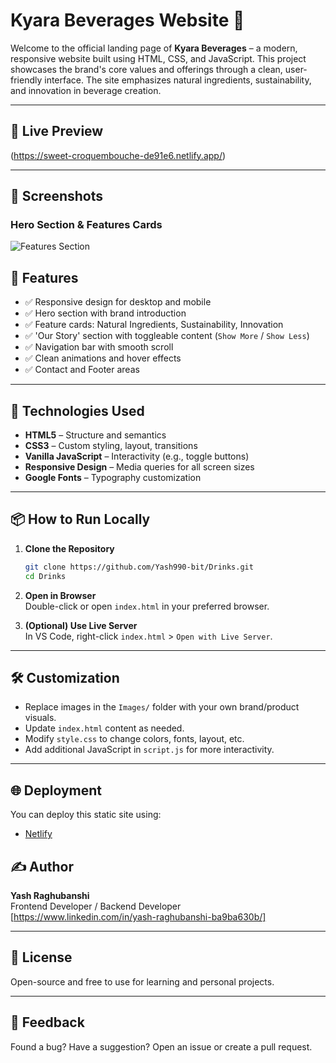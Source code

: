 # Kyara Beverages Website 🌿

Welcome to the official landing page of **Kyara Beverages** – a modern, responsive website built using HTML, CSS, and JavaScript. This project showcases the brand's core values and offerings through a clean, user-friendly interface. The site emphasizes natural ingredients, sustainability, and innovation in beverage creation.

---

## 🌟 Live Preview

(https://sweet-croquembouche-de91e6.netlify.app/)

---

## 📸 Screenshots

### Hero Section & Features Cards
![Features Section](./Videos/Beverages.png)


## 🧩 Features

- ✅ Responsive design for desktop and mobile
- ✅ Hero section with brand introduction
- ✅ Feature cards: Natural Ingredients, Sustainability, Innovation
- ✅ 'Our Story' section with toggleable content (`Show More` / `Show Less`)
- ✅ Navigation bar with smooth scroll
- ✅ Clean animations and hover effects
- ✅ Contact and Footer areas

---

## 🚀 Technologies Used

- **HTML5** – Structure and semantics  
- **CSS3** – Custom styling, layout, transitions  
- **Vanilla JavaScript** – Interactivity (e.g., toggle buttons)  
- **Responsive Design** – Media queries for all screen sizes  
- **Google Fonts** – Typography customization

---

## 📦 How to Run Locally

1. **Clone the Repository**  
   ```bash
   git clone https://github.com/Yash990-bit/Drinks.git
   cd Drinks
   ```

2. **Open in Browser**  
   Double-click or open `index.html` in your preferred browser.

3. **(Optional) Use Live Server**  
   In VS Code, right-click `index.html` > `Open with Live Server`.

---

## 🛠️ Customization

- Replace images in the `Images/` folder with your own brand/product visuals.
- Update `index.html` content as needed.
- Modify `style.css` to change colors, fonts, layout, etc.
- Add additional JavaScript in `script.js` for more interactivity.

---

## 🌐 Deployment

You can deploy this static site using:
- [Netlify](https://sweet-croquembouche-de91e6.netlify.app/)


## ✍️ Author

**Yash Raghubanshi**  
Frontend Developer / Backend Developer
[https://www.linkedin.com/in/yash-raghubanshi-ba9ba630b/]

---

## 📄 License

Open-source and free to use for learning and personal projects.

---

## 💬 Feedback

Found a bug? Have a suggestion? Open an issue or create a pull request.
